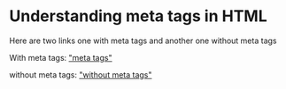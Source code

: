 
# Understanding meta tags in HTML

Here are two links one with meta tags and another one without meta tags

With meta tags: ["meta tags"](https://jashandeep1659.github.io/meta_tags_in_html/withmeta.html)

without meta tags: ["without meta tags"](https://jashandeep1659.github.io/meta_tags_in_html/withoutmeta.html)

